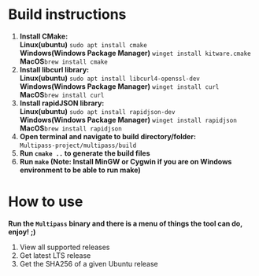 # Build instructions
1. **Install CMake:**  
    **Linux(ubuntu)** `sudo apt install cmake`  
    **Windows(Windows Package Manager)** `winget install kitware.cmake`  
    **MacOS**`brew install cmake`
2. **Install libcurl library:**  
    **Linux(ubuntu)** `sudo apt install libcurl4-openssl-dev`  
    **Windows(Windows Package Manager)** `winget install curl`  
    **MacOS**`brew install curl`
3. **Install rapidJSON library:**  
    **Linux(ubuntu)** `sudo apt install rapidjson-dev`  
    **Windows(Windows Package Manager)** `winget install rapidjson`  
    **MacOS**`brew install rapidjson`
4. **Open terminal and navigate to build directory/folder:**  
    `Multipass-project/multipass/build`
5. **Run `cmake ..` to generate the build files**
6. **Run `make` (Note: Install MinGW or Cygwin if you are on Windows environment to be able to run make)**

# How to use
**Run the `Multipass` binary and there is a menu of things the tool can do, enjoy! ;)**
1. View all supported releases
2. Get latest LTS release
3. Get the SHA256 of a given Ubuntu release